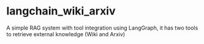 # langchain_wiki_arxiv

A simple RAG system with tool integration using LangGraph, it has two tools to retrieve external knowledge (Wiki and Arxiv)
